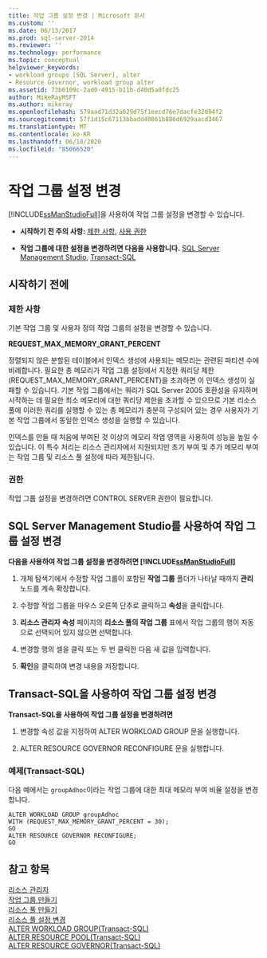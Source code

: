 ```yaml
---
title: 작업 그룹 설정 변경 | Microsoft 문서
ms.custom: ''
ms.date: 06/13/2017
ms.prod: sql-server-2014
ms.reviewer: ''
ms.technology: performance
ms.topic: conceptual
helpviewer_keywords:
- workload groups [SQL Server], alter
- Resource Governor, workload group alter
ms.assetid: 73b6109c-2ad0-4915-b11b-d40d5a0fdc25
author: MikeRayMSFT
ms.author: mikeray
ms.openlocfilehash: 579aad71d32a629d75f1eecd76e7dacfe32d94f2
ms.sourcegitcommit: 57f1d15c67113bbadd40861b886d6929aacd3467
ms.translationtype: MT
ms.contentlocale: ko-KR
ms.lasthandoff: 06/18/2020
ms.locfileid: "85066520"
---
```

# <a name="change-workload-group-settings"></a>작업 그룹 설정 변경
  [!INCLUDE[ssManStudioFull](../../includes/ssmanstudiofull-md.md)]을 사용하여 작업 그룹 설정을 변경할 수 있습니다.  
  
-   **시작하기 전 주의 사항:**  [제한 사항](#LimitationsRestrictions), [사용 권한](#Permissions)  
  
-   **작업 그룹에 대한 설정을 변경하려면 다음을 사용합니다.**  [SQL Server Management Studio](#ChgWGProp), [Transact-SQL](#ChgWGTSQL)  
  
## <a name="before-you-begin"></a>시작하기 전에  
  
###  <a name="limitations-and-restrictions"></a><a name="LimitationsRestrictions"></a> 제한 사항  
 기본 작업 그룹 및 사용자 정의 작업 그룹의 설정을 변경할 수 있습니다.  
  
 **REQUEST_MAX_MEMORY_GRANT_PERCENT**  
  
 정렬되지 않은 분할된 테이블에서 인덱스 생성에 사용되는 메모리는 관련된 파티션 수에 비례합니다. 필요한 총 메모리가 작업 그룹 설정에서 지정한 쿼리당 제한(REQUEST_MAX_MEMORY_GRANT_PERCENT)을 초과하면 이 인덱스 생성이 실패할 수 있습니다. 기본 작업 그룹에서는 쿼리가 SQL Server 2005 호환성을 유지하며 시작하는 데 필요한 최소 메모리에 대한 쿼리당 제한을 초과할 수 있으므로 기본 리소스 풀에 이러한 쿼리를 실행할 수 있는 총 메모리가 충분히 구성되어 있는 경우 사용자가 기본 작업 그룹에서 동일한 인덱스 생성을 실행할 수 있습니다.  
  
 인덱스를 만들 때 처음에 부여된 것 이상의 메모리 작업 영역을 사용하여 성능을 높일 수 있습니다. 이 특수 처리는 리소스 관리자에서 지원되지만 초기 부여 및 추가 메모리 부여는 작업 그룹 및 리소스 풀 설정에 따라 제한됩니다.  
  
###  <a name="permissions"></a><a name="Permissions"></a> 권한  
 작업 그룹 설정을 변경하려면 CONTROL SERVER 권한이 필요합니다.  
  
##  <a name="change-workload-group-settings-using-sql-server-management-studio"></a><a name="ChgWGProp"></a> SQL Server Management Studio를 사용하여 작업 그룹 설정 변경  
 **다음을 사용하여 작업 그룹 설정을 변경하려면 [!INCLUDE[ssManStudioFull](../../includes/ssmanstudiofull-md.md)]**  
  
1.  개체 탐색기에서 수정할 작업 그룹이 포함된 **작업 그룹** 폴더가 나타날 때까지 **관리** 노드를 계속 확장합니다.  
  
2.  수정할 작업 그룹을 마우스 오른쪽 단추로 클릭하고 **속성**을 클릭합니다.  
  
3.  **리소스 관리자 속성** 페이지의 **리소스 풀의 작업 그룹** 표에서 작업 그룹의 행이 자동으로 선택되어 있지 않으면 선택합니다.  
  
4.  변경할 행의 셀을 클릭 또는 두 번 클릭한 다음 새 값을 입력합니다.  
  
5.  **확인**을 클릭하여 변경 내용을 저장합니다.  
  
##  <a name="change-workload-group-settings-using-transact-sql"></a><a name="ChgWGTSQL"></a> Transact-SQL을 사용하여 작업 그룹 설정 변경  
 **Transact-SQL을 사용하여 작업 그룹 설정을 변경하려면**  
  
1.  변경할 속성 값을 지정하여 ALTER WORKLOAD GROUP 문을 실행합니다.  
  
2.  ALTER RESOURCE GOVERNOR RECONFIGURE 문을 실행합니다.  
  
### <a name="example-transact-sql"></a>예제(Transact-SQL)  
 다음 예에서는 `groupAdhoc`이라는 작업 그룹에 대한 최대 메모리 부여 비율 설정을 변경합니다.  
  
```  
ALTER WORKLOAD GROUP groupAdhoc  
WITH (REQUEST_MAX_MEMORY_GRANT_PERCENT = 30);  
GO  
ALTER RESOURCE GOVERNOR RECONFIGURE;  
GO  
```  
  
## <a name="see-also"></a>참고 항목  
 [리소스 관리자](resource-governor.md)   
 [작업 그룹 만들기](create-a-workload-group.md)   
 [리소스 풀 만들기](create-a-resource-pool.md)   
 [리소스 풀 설정 변경](change-resource-pool-settings.md)   
 [ALTER WORKLOAD GROUP&#40;Transact-SQL&#41;](/sql/t-sql/statements/alter-workload-group-transact-sql)   
 [ALTER RESOURCE POOL&#40;Transact-SQL&#41;](/sql/t-sql/statements/alter-resource-pool-transact-sql)   
 [ALTER RESOURCE GOVERNOR&#40;Transact-SQL&#41;](/sql/t-sql/statements/alter-resource-governor-transact-sql)  
  
  
